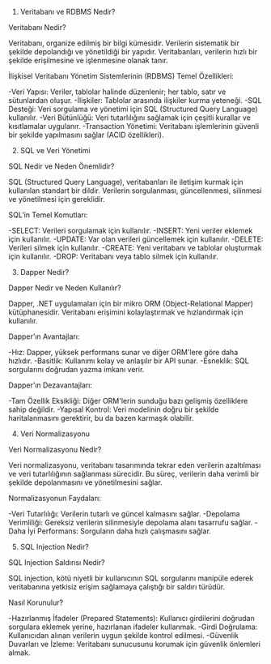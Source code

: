 1. Veritabanı ve RDBMS Nedir?

Veritabanı Nedir?

Veritabanı, organize edilmiş bir bilgi kümesidir. Verilerin sistematik bir şekilde depolandığı ve yönetildiği bir yapıdır. Veritabanları, verilerin hızlı bir şekilde erişilmesine ve işlenmesine olanak tanır.

İlişkisel Veritabanı Yönetim Sistemlerinin (RDBMS) Temel Özellikleri:

-Veri Yapısı: Veriler, tablolar halinde düzenlenir; her tablo, satır ve sütunlardan oluşur.
-İlişkiler: Tablolar arasında ilişkiler kurma yeteneği.
-SQL Desteği: Veri sorgulama ve yönetimi için SQL (Structured Query Language) kullanılır.
-Veri Bütünlüğü: Veri tutarlılığını sağlamak için çeşitli kurallar ve kısıtlamalar uygulanır.
-Transaction Yönetimi: Veritabanı işlemlerinin güvenli bir şekilde yapılmasını sağlar (ACID özellikleri).

2. SQL ve Veri Yönetimi

SQL Nedir ve Neden Önemlidir?

SQL (Structured Query Language), veritabanları ile iletişim kurmak için kullanılan standart bir dildir. Verilerin sorgulanması, güncellenmesi, silinmesi ve yönetilmesi için gereklidir.

SQL’in Temel Komutları:

-SELECT: Verileri sorgulamak için kullanılır.
-INSERT: Yeni veriler eklemek için kullanılır.
-UPDATE: Var olan verileri güncellemek için kullanılır.
-DELETE: Verileri silmek için kullanılır.
-CREATE: Yeni veritabanı ve tablolar oluşturmak için kullanılır.
-DROP: Veritabanı veya tablo silmek için kullanılır.

3. Dapper Nedir?

Dapper Nedir ve Neden Kullanılır?

Dapper, .NET uygulamaları için bir mikro ORM (Object-Relational Mapper) kütüphanesidir. Veritabanı erişimini kolaylaştırmak ve hızlandırmak için kullanılır.

Dapper’ın Avantajları:

-Hız: Dapper, yüksek performans sunar ve diğer ORM'lere göre daha hızlıdır.
-Basitlik: Kullanımı kolay ve anlaşılır bir API sunar.
-Esneklik: SQL sorgularını doğrudan yazma imkanı verir.

Dapper’ın Dezavantajları:

-Tam Özellik Eksikliği: Diğer ORM'lerin sunduğu bazı gelişmiş özelliklere sahip değildir.
-Yapısal Kontrol: Veri modelinin doğru bir şekilde haritalanmasını gerektirir, bu da bazen karmaşık olabilir.

4. Veri Normalizasyonu

Veri Normalizasyonu Nedir?

Veri normalizasyonu, veritabanı tasarımında tekrar eden verilerin azaltılması ve veri tutarlılığının sağlanması sürecidir. Bu süreç, verilerin daha verimli bir şekilde depolanmasını ve yönetilmesini sağlar.

Normalizasyonun Faydaları:

-Veri Tutarlılığı: Verilerin tutarlı ve güncel kalmasını sağlar.
-Depolama Verimliliği: Gereksiz verilerin silinmesiyle depolama alanı tasarrufu sağlar.
-Daha İyi Performans: Sorguların daha hızlı çalışmasını sağlar.

5. SQL Injection Nedir?

SQL Injection Saldırısı Nedir?

SQL injection, kötü niyetli bir kullanıcının SQL sorgularını manipüle ederek veritabanına yetkisiz erişim sağlamaya çalıştığı bir saldırı türüdür.

Nasıl Korunulur?

-Hazırlanmış İfadeler (Prepared Statements): Kullanıcı girdilerini doğrudan sorgulara eklemek yerine, hazırlanan ifadeler kullanmak.
-Girdi Doğrulama: Kullanıcıdan alınan verilerin uygun şekilde kontrol edilmesi.
-Güvenlik Duvarları ve İzleme: Veritabanı sunucusunu korumak için güvenlik önlemleri almak.
